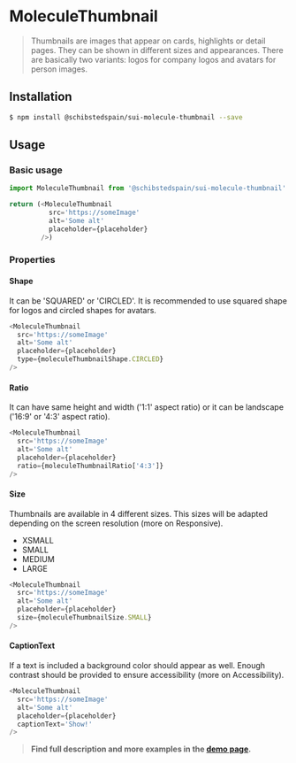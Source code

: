 # MoleculeThumbnail

> Thumbnails are images that appear on cards, highlights or detail pages. They can be shown in different sizes and appearances. There are basically two variants: logos for company logos and avatars for person images.

<!-- ![](./assets/preview.png) -->

## Installation

```sh
$ npm install @schibstedspain/sui-molecule-thumbnail --save
```

## Usage

### Basic usage
```js
import MoleculeThumbnail from '@schibstedspain/sui-molecule-thumbnail'

return (<MoleculeThumbnail
          src='https://someImage'
          alt='Some alt'
          placeholder={placeholder}
        />)
```

### Properties
#### Shape
It can be 'SQUARED' or 'CIRCLED'. It is recommended to use squared shape for logos and circled shapes for avatars.
```js
<MoleculeThumbnail
  src='https://someImage'
  alt='Some alt'
  placeholder={placeholder}
  type={moleculeThumbnailShape.CIRCLED}
/>
```

#### Ratio
It can have same height and width ('1:1' aspect ratio) or it can be landscape ('16:9' or '4:3' aspect ratio).
```js
<MoleculeThumbnail
  src='https://someImage'
  alt='Some alt'
  placeholder={placeholder}
  ratio={moleculeThumbnailRatio['4:3']}
/>
```
#### Size
Thumbnails are available in 4 different sizes. This sizes will be adapted depending on the screen resolution (more on Responsive).

- XSMALL
- SMALL
- MEDIUM
- LARGE

```js
<MoleculeThumbnail
  src='https://someImage'
  alt='Some alt'
  placeholder={placeholder}
  size={moleculeThumbnailSize.SMALL}
/>
```

#### CaptionText
If a text is included a background color should appear as well. Enough contrast should be provided to ensure accessibility (more on Accessibility).
```js
<MoleculeThumbnail
  src='https://someImage'
  alt='Some alt'
  placeholder={placeholder}
  captionText='Show!'
/>
```


> **Find full description and more examples in the [demo page](#).**
